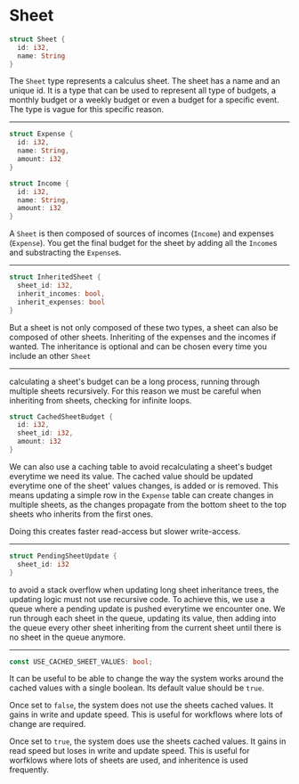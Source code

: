 # Sheet

```rust
struct Sheet {
  id: i32,
  name: String
}
```

The `Sheet` type represents a calculus sheet. The sheet has a name and an unique id. It is a type that can be used to represent all type of budgets, a monthly budget or a weekly budget or even a budget for a specific event. The type is vague for this specific reason.

___

```rust
struct Expense {
  id: i32,
  name: String,
  amount: i32
}

struct Income {
  id: i32,
  name: String,
  amount: i32
}
```

A `Sheet` is then composed of sources of incomes (`Income`) and expenses (`Expense`). You get the final budget for the sheet by adding all the `Income`s and substracting the `Expense`s.

___

```rust
struct InheritedSheet {
  sheet_id: i32,
  inherit_incomes: bool,
  inherit_expenses: bool
}
```

But a sheet is not only composed of these two types, a sheet can also be composed of other sheets. Inheriting of the expenses and the incomes if wanted. The inheritance is optional and can be chosen every time you include an other `Sheet`

___

calculating a sheet's budget can be a long process, running through multiple sheets recursively. For this reason we must be careful when inheriting from sheets, checking for infinite loops.

```rust
struct CachedSheetBudget {
  id: i32,
  sheet_id: i32,
  amount: i32
}
```

We can also use a caching table to avoid recalculating a sheet's budget everytime we need its value. The cached value should be updated everytime one of the sheet' values changes, is added or is removed. This means updating a simple row in the `Expense` table can create changes in multiple sheets, as the changes propagate from the bottom sheet to the top sheets who inherits from the first ones.

Doing this creates faster read-access but slower write-access.

___

```rust
struct PendingSheetUpdate {
  sheet_id: i32
}
```

to avoid a stack overflow when updating long sheet inheritance trees, the updating logic must not use recursive code. To achieve this, we use a queue where a pending update is pushed everytime we encounter one. We run through each sheet in the queue, updating its value, then adding into the queue every other sheet inheriting from the current sheet until there is no sheet in the queue anymore.

___

```rust
const USE_CACHED_SHEET_VALUES: bool;
```

It can be useful to be able to change the way the system works around the cached values with a single boolean. Its default value should be `true`.

Once set to `false`, the system does not use the sheets cached values. It gains in write and update speed. This is useful for workflows where lots of change are required.

Once set to `true`, the system does use the sheets cached values. It gains in read speed but loses in write and update speed. This is useful for worfklows where lots of sheets are used, and inheritence is used frequently.
